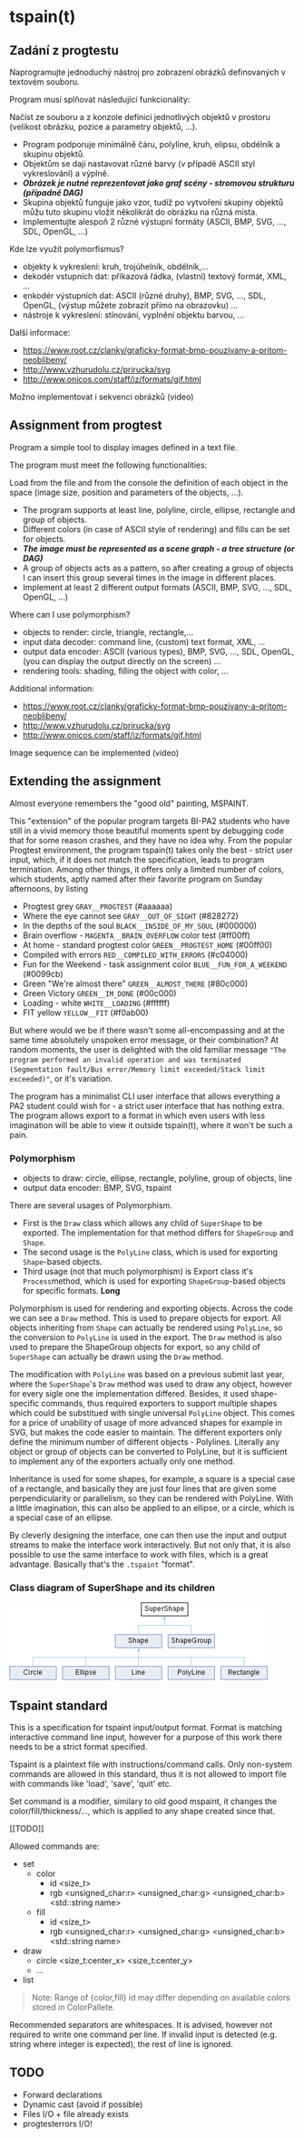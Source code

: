 # tspain(t)

## Zadání z progtestu
Naprogramujte jednoduchý nástroj pro zobrazení obrázků definovaných v textovém souboru.

Program musí splňovat následující funkcionality:

Načíst ze souboru a z konzole definici jednotlivých objektů v prostoru (velikost obrázku, pozice a parametry objektů, ...).
- Program podporuje minimálně čáru, polyline, kruh, elipsu, obdélník a skupinu objektů.
- Objektům se dají nastavovat různé barvy (v případě ASCII styl vykreslování) a výplně.
- ***Obrázek je nutné reprezentovat jako graf scény - stromovou strukturu (případně DAG)***
- Skupina objektů funguje jako vzor, tudíž po vytvoření skupiny objektů můžu tuto skupinu vložit několikrát do obrázku na různá místa.
- Implementujte alespoň 2 různé výstupní formáty (ASCII, BMP, SVG, ..., SDL, OpenGL, ...)

Kde lze využít polymorfismus?

- objekty k vykreslení: kruh, trojúhelník, obdélník,...
- dekodér vstupních dat: příkazová řádka, (vlastní) textový formát, XML, ...
- enkodér výstupních dat: ASCII (různé druhy), BMP, SVG, ..., SDL, OpenGL, (výstup můžete zobrazit přímo na obrazovku) ...
- nástroje k vykreslení: stínování, vyplnění objektu barvou, ...

Další informace:

- https://www.root.cz/clanky/graficky-format-bmp-pouzivany-a-pritom-neoblibeny/
- http://www.vzhurudolu.cz/prirucka/svg
- http://www.onicos.com/staff/iz/formats/gif.html

Možno implementovat i sekvenci obrázků (video)


## Assignment from progtest
Program a simple tool to display images defined in a text file.

The program must meet the following functionalities:

Load from the file and from the console the definition of each object in the space (image size, position and parameters of the objects, ...).
- The program supports at least line, polyline, circle, ellipse, rectangle and group of objects.
- Different colors (in case of ASCII style of rendering) and fills can be set for objects.
- ***The image must be represented as a scene graph - a tree structure (or DAG)***
- A group of objects acts as a pattern, so after creating a group of objects I can insert this group several times in the image in different places.
- Implement at least 2 different output formats (ASCII, BMP, SVG, ..., SDL, OpenGL, ...)

Where can I use polymorphism?

- objects to render: circle, triangle, rectangle,...
- input data decoder: command line, (custom) text format, XML, ...
- output data encoder: ASCII (various types), BMP, SVG, ..., SDL, OpenGL, (you can display the output directly on the screen) ...
- rendering tools: shading, filling the object with color, ...

Additional information:

- https://www.root.cz/clanky/graficky-format-bmp-pouzivany-a-pritom-neoblibeny/
- http://www.vzhurudolu.cz/prirucka/svg
- http://www.onicos.com/staff/iz/formats/gif.html

Image sequence can be implemented (video)

## Extending the assignment

Almost everyone remembers the "good old" painting, MSPAINT.

This "extension" of the popular program targets BI-PA2 students who have still in a vivid memory those  beautiful 
moments spent by debugging code that for some reason crashes, and they have no idea why. 
From the popular Progtest environment, the program tspain(t) takes only the best - strict user input, which, 
if it does not match the specification, leads to program termination.
Among other things, it offers only a limited number of colors, which students, aptly named after their favorite program on
Sunday afternoons, by listing

- Progtest grey `GRAY__PROGTEST` (#aaaaaa)
- Where the eye cannot see `GRAY__OUT_OF_SIGHT` (#828272)
- In the depths of the soul `BLACK__INSIDE_OF_MY_SOUL` (#000000)
- Brain overflow - `MAGENTA__BRAIN_OVERFLOW` color test (#ff00ff)
- At home - standard progtest color `GREEN__PROGTEST_HOME` (#00ff00)
- Compiled with errors `RED__COMPILED_WITH_ERRORS` (#c04000)
- Fun for the Weekend - task assignment color `BLUE__FUN_FOR_A_WEEKEND` (#0099cb)
- Green "We're almost there" `GREEN__ALMOST_THERE` (#80c000)
- Green Victory `GREEN__IM_DONE` (#00c000)
- Loading - white `WHITE__LOADING` (#ffffff)
- FIT yellow `YELLOW__FIT` (#f0ab00)


But where would we be if there wasn't some all-encompassing and at the same time absolutely unspoken error message, 
or their combination? At random moments, the user is delighted with the old familiar message
`"The program performed an invalid operation and was terminated (Segmentation fault/Bus error/Memory limit exceeded/Stack limit exceeded)"`,
or it's variation. 

The program has a minimalist CLI user interface that allows everything a PA2 student could wish for - a strict
user interface that has nothing extra.
The program allows export to a format in which even users with less imagination will be able to view it 
outside tspain(t), where it won't be such a pain.

### Polymorphism


- objects to draw: circle, ellipse, rectangle, polyline, group of objects, line
- output data encoder: BMP, SVG, tspaint

There are several usages of Polymorphism. 
- First is the `Draw` class which allows any child of `SuperShape` to be exported.  The implementation for that method differs for `ShapeGroup` and `Shape`.
- The second usage is the `PolyLine` class, which is used for exporting `Shape`-based objects.
- Third usage (not that much polymorphism) is Export class it's `Process`method, which is used for exporting `ShapeGroup`-based objects for specific formats.
**Long**

Polymorphism is used for rendering and exporting objects. Across the code we can see a `Draw` method.
This is used to prepare objects for export. All objects inheriting from `Shape` can actually be rendered using `PolyLine`,
so the conversion to `PolyLine` is used in the export. The `Draw` method is also used to prepare the ShapeGroup objects for export,
so any child of `SuperShape` can actually be drawn using the `Draw` method.

The modification with `PolyLine` was based on a previous submit last year, where the `SuperShape`'s `Draw` method was used to draw any object, 
however for every sigle one the implementation differed. Besides, it used shape-specific commands, thus required exporters
to support multiple shapes which could be substitued with single universal `PolyLine` object. 
This comes for a price of unability of usage of more advanced shapes for example in SVG, but makes the code 
easier to maintain.
The different exporters only define the minimum number of different objects - Polylines. 
Literally any object or group of objects can be converted to PolyLine, but it is sufficient to implement any of the exporters
actually only one method.

Inheritance is used for some shapes, for example, a square is a special case of a rectangle, and basically they are just
four lines that are given some perpendicularity or parallelism, so they can be rendered with PolyLine.
With a little imagination, this can also be applied to an ellipse, or a circle, which is a special case of an ellipse.

By cleverly designing the interface, one can then use the input and output streams to make the interface work interactively. 
But not only that, it is also possible to use the same interface to work with files, which is a great advantage.
Basically that's the `.tspaint` "format".


### Class diagram of SuperShape and its children

![SuperShape class diagram](img/class_super_shape.png)

## Tspaint standard 

This is a specification for tspaint input/output format. Format is matching interactive command line input, however 
for a purpose of this work there needs to be a strict format specified.

Tspaint is a plaintext file with instructions/command calls. Only non-system commands are allowed in this standard, 
thus it is not allowed to import file with commands like 'load', 'save', 'quit' etc. 

Set command is a modifier, similary to old good mspaint, it changes the color/fill/thickness/..., which is applied to 
any shape created since that. 

[[TODO]]

Allowed commands are:
- set
  - color
    - id <size_t>
    - rgb <unsigned_char:r> <unsigned_char:g> <unsigned_char:b> <std::string name> 
  - fill
    - id <size_t> 
    - rgb <unsigned_char:r> <unsigned_char:g> <unsigned_char:b> <std::string name>
- draw
  - circle <size_t:center_x> <size_t:center_y> 
  - ...
- list

> Note: Range of {color,fill} id may differ depending on available colors stored in ColorPallete. 

Recommended separators are whitespaces. It is advised, however not required to write one command per line. 
If invalid input is detected (e.g. string where integer is expected), the rest of line is ignored.


## TODO
- Forward declarations
- Dynamic cast (avoid if possible)
- Files I/O + file already exists 
- progtesterrors I/O!
